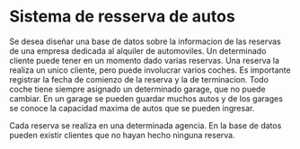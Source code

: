 # Sistema de resserva de autos

Se desea diseñar una base de datos sobre la informacion de las
reservas de una empresa dedicada al alquiler de automoviles. Un
determinado cliente puede tener en un momento dado varias
reservas. Una reserva la realiza un unico cliente, pero puede
involucrar varios coches. Es importante registrar la fecha de comienzo
de la reserva y la de terminacion. Todo coche tiene siempre asignado
un determinado garage, que no puede cambiar. En un garage se pueden
guardar muchos autos y de los garages se conoce la capacidad maxima de
autos que se pueden ingresar.


Cada reserva se realiza en una determinada agencia. En la base de
datos pueden existir clientes que no hayan hecho ninguna reserva.
